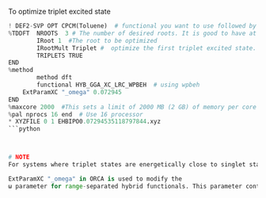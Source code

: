 
To optimize triplet excited state
```python
! DEF2-SVP OPT CPCM(Toluene)  # functional you want to use followed by Opt to optimize into ggeometrical minimum in Toluene solvent under Cconductive polarizable continuum model 
%TDDFT  NROOTS  3 # The number of desired roots. It is good to have at least 2 more roots above a desired roots to be optimized
        IRoot 1  #The root to be optimized
        IRootMult Triplet #  optimize the first triplet excited state.
        TRIPLETS TRUE       
END    
%method
        method dft
        functional HYB_GGA_XC_LRC_WPBEH  # using wpbeh
	ExtParamXC "_omega" 0.072945
END
%maxcore 2000  #This sets a limit of 2000 MB (2 GB) of memory per core for the calculation.
%pal nprocs 16 end  # Use 16 processor
* XYZFILE 0 1 EHBIPO0.07294535118797844.xyz
```python



# NOTE
For systems where triplet states are energetically close to singlet states, enabling triplet calculations ensures that these interactions are properly accounted for, which is essential for accurate modeling of photochemical and photophysical properties.

ExtParamXC "_omega" in ORCA is used to modify the 
ω parameter for range-separated hybrid functionals. This parameter controls the separation of short-range and long-range contributions in these functionals. The ExtParamXC syntax allows users to customize this and other parameters provided by the LibXC interface.
